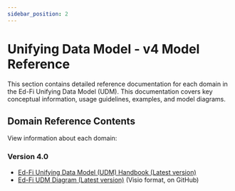 ```yaml
---
sidebar_position: 2
---
```


# Unifying Data Model - v4 Model Reference

This section contains detailed reference documentation for each domain in the
Ed-Fi Unifying Data Model (UDM). This documentation covers key conceptual
information, usage guidelines, examples, and model diagrams.

## Domain Reference Contents

View information about each domain:

### Version 4.0

* [Ed-Fi Unifying Data Model (UDM) Handbook (Latest version)](https://edfidocs.blob.core.windows.net/$web/handbook/v4.0/index.html)
* [Ed-Fi UDM Diagram (Latest version)](https://github.com/Ed-Fi-Alliance-OSS/Ed-Fi-Data-Standard/tree/v4.0.0/Models)
    (Visio format, on GitHub)
